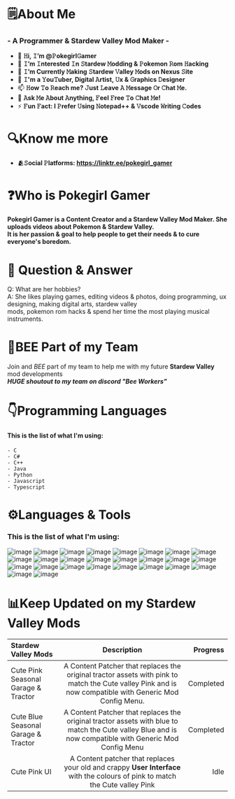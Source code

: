 # **🗒️About Me**
### - A Programmer & Stardew Valley Mod Maker -
- 👋 **𝙷i, 𝙸’m @𝙿okegirl𝙶amer**
- 👀 **𝙸’m 𝙸nterested 𝙸n 𝚂tardew 𝙼odding & 𝙿okemon 𝚁om 𝙷acking**
- 🌱 **𝙸’m Currently 𝙼aking 𝚂tardew 𝚅alley 𝙼ods on Nexus 𝚂ite**
- 💞️ **𝙸'm a 𝚈ou𝚃uber, Digital 𝙰rtist, 𝚄x & 𝙶raphics 𝙳esigner**
- 📫 **𝙷ow 𝚃o 𝚁each me? 𝙹ust 𝙻eave 𝙰 𝙼essage 𝙾r 𝙲hat 𝙼e.**
- 💬 **𝙰sk 𝙼e 𝙰bout 𝙰nything, 𝙵eel 𝙵ree 𝚃o 𝙲hat 𝙼e!**
- ⚡ **𝙵un 𝙵act: I 𝙿refer 𝚄sing 𝙽otepad++ & 𝚅scode 𝚆riting 𝙲odes**

# **🔍Know me more**
- **🫂𝚂ocial 𝙿latforms: https://linktr.ee/pokegirl_gamer**

# **❓Who is Pokegirl Gamer**
**Pokegirl Gamer is a Content Creator and a Stardew Valley Mod Maker. She uploads videos about Pokemon & Stardew Valley.\
It is her passion & goal to help people to get their needs & to cure everyone's boredom.**

# **📨 Question & Answer**

Q: What are her hobbies?\
A: She likes playing games, editing videos & photos, doing programming, ux designing, making digital arts, stardew valley\
mods, pokemon rom hacks & spend her time the most playing musical instruments.

# **🐝BEE Part of my Team**
Join and *BEE* part of my team to help me with my future **Stardew Valley** mod developments\
***HUGE shoutout to my team on discord "Bee Workers"***


# **👇Programming Languages**
#### This is the list of what I'm using:
```
- C
- C#
- C++
- Java
- Python
- Javascript
- Typescript
```



# **⚙️Languages & Tools**
### This is the list of what I'm using:

![image](https://user-images.githubusercontent.com/104786400/232286010-d41250c5-2f65-4c88-baff-f205a08d89c1.png) ![image](https://user-images.githubusercontent.com/104786400/232286042-674aad52-978c-4af3-b5ce-0580272eaee3.png) ![image](https://user-images.githubusercontent.com/104786400/232286493-9f58b63c-7b58-4dad-826b-ba551b2b8c06.png) ![image](https://user-images.githubusercontent.com/104786400/232286504-f744c7a5-81d5-4515-bf20-6c4a771a2410.png) ![image](https://user-images.githubusercontent.com/104786400/232286508-19b8f9d2-1f30-47be-822b-c7eeea2d40e2.png) ![image](https://user-images.githubusercontent.com/104786400/232286519-6776a356-21b8-4aa6-969e-ad0a8a04c93d.png) ![image](https://user-images.githubusercontent.com/104786400/232286526-bfa85940-35c5-4b13-a33c-86914c135893.png) ![image](https://user-images.githubusercontent.com/104786400/232286529-70f6f0bb-cd1e-4adc-bed1-0f3a96b979a7.png) ![image](https://user-images.githubusercontent.com/104786400/232286532-90182345-6fcb-4a3c-8341-55f43dc72d59.png) ![image](https://user-images.githubusercontent.com/104786400/232286541-449d3b4a-5ff1-427e-9f6a-1073427bd2e5.png) ![image](https://user-images.githubusercontent.com/104786400/232286549-5fdc0866-90b5-407f-ab65-44aac5efb7ca.png) ![image](https://user-images.githubusercontent.com/104786400/232286558-0350da49-6078-40a6-8c56-24648bef1fa1.png) ![image](https://user-images.githubusercontent.com/104786400/232286574-ac990ec0-45b3-42d2-aaa8-680ef224ef96.png) ![image](https://user-images.githubusercontent.com/104786400/232286582-f4e9f76c-a71c-4b31-92fb-e02c81c7b102.png) ![image](https://user-images.githubusercontent.com/104786400/232286590-3b21e3a4-68be-4108-a18b-ff0dab6a55b1.png) ![image](https://user-images.githubusercontent.com/104786400/232286605-63b31070-da61-4cdd-8d74-312eedc67c3a.png) ![image](https://user-images.githubusercontent.com/104786400/232286615-6a9f2d75-65bd-42e1-afc7-42b103d8b0e0.png) ![image](https://user-images.githubusercontent.com/104786400/232286621-702391bc-77f1-4737-96c7-311bee2d4f77.png) ![image](https://user-images.githubusercontent.com/104786400/232286628-15bd8049-d04e-486c-bf75-4d896a700347.png) ![image](https://user-images.githubusercontent.com/104786400/232291676-8efb1022-7126-4eb5-92c1-5ba72841cd06.png) ![image](https://user-images.githubusercontent.com/104786400/232291732-c12778a2-7a26-4268-843b-d64794d028ac.png) ![image](https://user-images.githubusercontent.com/104786400/232291771-69202268-b591-4b36-877d-ddee7d9ebe37.png) ![image](https://user-images.githubusercontent.com/104786400/232291785-72486d1f-d3b2-4fe5-9a40-277707dfb2e0.png) ![image](https://user-images.githubusercontent.com/104786400/232291918-08a2ed52-7d41-4393-b3bd-21f99fe510d3.png) ![image](https://user-images.githubusercontent.com/104786400/232292021-c4178d30-7c79-4ed3-adcc-1a48aa52e324.png) ![image](https://user-images.githubusercontent.com/104786400/232292122-c2deb09e-f32a-4e24-a472-9ec4460e0564.png)



# **📊Keep Updated on my Stardew Valley Mods**


| Stardew Valley Mods      | Description | Progress     |
| :---        |    :----:   |          ---: |
| Cute Pink Seasonal Garage & Tractor      | A Content Patcher that replaces the original tractor assets with pink to match the Cute valley Pink and is now compatible with Generic Mod Config Menu.       | Completed  |
| Cute Blue Seasonal Garage & Tractor   | A Content Patcher that replaces the original tractor assets with blue to match the Cute valley Blue and is now compatible with Generic Mod Config Menu        | Completed |
| Cute Pink UI | A Content patcher that replaces your old and crappy **User Interface** with the colours of pink to match the Cute valley Pink | Idle |


<!---
Pokegirlgamer/Pokegirlgamer is a ✨ special ✨ repository because its `README.md` (this file) appears on your GitHub profile.
You can click the Preview link to take a look at your changes.
--->
